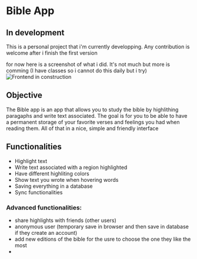# Bible App

## In development
This is a personal project that i'm currently developping.
Any contribution is welcome after i finish the first version

for now here is a screenshot of what i did. It's not much but more is comming (I have classes so i cannot do this daily but i try)
![Frontend in construction](doc/devbibleapp.gif)

## Objective
The Bible app is an app that allows you to study the bible by highlithing paragaphs and write text associated.
The goal is for you to be able to have a permanent storage of your favorite verses and feelings you had when reading them.
All of that in a nice, simple and friendly interface

## Functionalities
- Highlight text
- Write text associated with a region highlighted
- Have different highliting colors 
- Show text you wrote when hovering words
- Saving everything in a database
- Sync functionalities 

### Advanced functionalities:
- share highlights with friends (other users)
- anonymous user (temporary save in browser and then save in database if they create an account)
- add new editions of the bible for the usre to choose the one they like the most
- 

